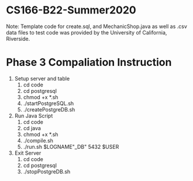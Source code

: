 # CS166-B22-Summer2020
Note: Template code for create.sql, and MechanicShop.java as well as .csv data files to test code was provided by the University of California, Riverside.

# Phase 3 Compaliation Instruction

1. Setup server and table
    1. cd code
    2. cd postgresql
    3. chmod +x *.sh
    4. ./startPostgreSQL.sh
    5. ./createPostgreDB.sh
2. Run Java Script
    1. cd code
    2. cd java
    3. chmod +x *.sh
    4. ./compile.sh
    5. ./run.sh $LOGNAME"_DB" 5432 $USER
3. Exit Server
    1. cd code
    2. cd postgresql
    3. ./stopPostgreDB.sh
